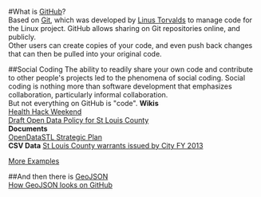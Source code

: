 #What is [GitHub](http://github.com)?  
Based on [Git](http://git-scm.com/), which was developed by <a href="http://upload.wikimedia.org/wikipedia/commons/3/3c/Sv-Linus_Torvalds2.ogg">Linus Torvalds</a> to manage code for the Linux project. GitHub allows sharing on Git repositories online, and publicly.  
Other users can create copies of your code, and even push back changes that can then be pulled into your original code.  
  
##Social Coding
The ability to readily share your own code and contribute to other people's projects led to the phenomena of social coding. Social coding is nothing more than software development that emphasizes collaboration, particularly informal collaboration.  
But not everything on GitHub is "code".
**Wikis**  
[Health Hack Weekend](https://github.com/OpenDataSTL/health-hack-weekend/wiki)  
[Draft Open Data Policy for St Louis County](https://github.com/schwuw/openDataPolicy_stlco/wiki)  
**Documents**  
[OpenDataSTL Strategic Plan](https://github.com/OpenDataSTL/StrategicPlan2015/blob/master/DraftPlan.md)  
**CSV Data**
[St Louis County warrants issued by City FY 2013](https://github.com/OpenDataSTL/stl-datasets/blob/master/CountyFY2013WarrantsByCity.csv)  
  
[More Examples](https://github.com/OpenDataSTL/stl-datasets)  
  
##And then there is [GeoJSON](https://raw.githubusercontent.com/OpenDataSTL/stl-datasets/master/courts.geojson)  
[How GeoJSON looks on GitHub](https://github.com/OpenDataSTL/stl-datasets/blob/master/courts.geojson)  
